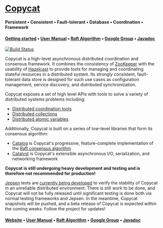 [Copycat][Website]
=======

**Persistent • Consistent • Fault-tolerant • Database • Coordination • Framework**

#### [Getting started][Getting started] • [User Manual][User manual] • [Raft Algorithm][Catalog] • [Google Group][Google group] • [Javadoc][Javadoc]

[![Build Status](https://travis-ci.org/atomix/copycat.png)](https://travis-ci.org/atomix/copycat)

Copycat is a high-level asynchronous distributed coordination and consensus framework. It combines the consistency of
[ZooKeeper](https://zookeeper.apache.org/) with the usability of [Hazelcast](http://hazelcast.org/) to provide tools for managing
and coordinating stateful resources in a distributed system. Its strongly consistent, fault-tolerant data store is designed for
such use cases as configuration management, service discovery, and distributed synchronization.

Copycat exposes a set of high level APIs with tools to solve a variety of distributed systems problems including:
* [Distributed coordination tools](http://atomix.github.io/copycat/user-manual/distributed-resources/#distributed-coordination)
* [Distributed collections](http://atomix.github.io/copycat/user-manual/distributed-resources/#distributed-collections)
* [Distributed atomic variables](http://atomix.github.io/copycat/user-manual/distributed-resources/#distributed-atomic-variables)

Additionally, Copycat is built on a series of low-level libraries that form its consensus algorithm:
* [Catalog][Catalog] is Copycat's progressive, feature-complete implementation of the [Raft consensus algorithm][Raft]
* [Catalyst][Catalyst] is Copycat's extensible asynchronous I/O, serialization, and networking framework

**Copycat is still undergoing heavy development and testing and is therefore not recommended for production!**

[Jepsen](https://github.com/aphyr/jepsen) tests are [currently being developed](http://github.com/jhalterman/copycat-jepsen)
to verify the stability of Copycat in an unreliable distributed environment. There is still work to be done, and Copycat
will not be fully released until significant testing is done both via normal testing frameworks and Jepsen. In the meantime,
Copycat snapshots will be pushed, and a beta release of Copycat is expected within the coming weeks. Follow the project for
updates!

#### [Website][Website] • [User Manual][User manual] • [Raft Algorithm][Catalog] • [Google Group][Google group] • [Javadoc][Javadoc]

[Website]: http://atomix.github.io/copycat/
[Getting started]: http://atomix.io/getting-started/
[User manual]: http://atomix.io/user-manual/
[Google group]: https://groups.google.com/forum/#!forum/copycat
[Javadoc]: http://atomix.github.io/copycat/api/0.1.0/
[Raft]: https://raft.github.io/
[Catalog]: http://github.com/atomix/catalog
[Catalyst]: http://github.com/atomix/catalyst

